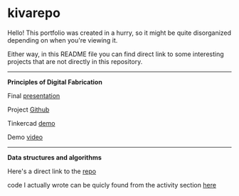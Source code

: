 # kivarepo

Hello! This portfolio was created in a hurry, so it might be quite disorganized depending on when you're viewing it.

Either way, in this README file you can find direct link to some interesting projects that are not directly in this repository.

___


**Principles of Digital Fabrication**

Final [presentation](https://unioulu-my.sharepoint.com/:p:/g/personal/jkoivuva20_student_oulu_fi/EVB8i2lh7X9NnQT7mfbl0fsBUJiz_8qDocWAjB6w9HLy_g?e=WFlHid)

Project [Github](https://github.com/KPAhola/Puck-laying-robot)​

Tinkercad [demo](https://www.tinkercad.com/things/8yVFrZpvLbs?sharecode=DBiaaLiFat3zCE42YEYs_RuZ-DGcOZObMB2OBiePGjs​)

Demo [video](https://youtu.be/DQNFaxAtMqw)

___


**Data structures and algorithms**

Here's a direct link to the [repo](https://github.com/JKoivuvaara/tira-2023-jkoivuvaara)

code I actually wrote can be quicly found from the activity section [here](https://github.com/JKoivuvaara/tira-2023-jkoivuvaara/activity)
